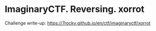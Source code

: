 # ImaginaryCTF. Reversing. xorrot

Challenge write-up: https://7rocky.github.io/en/ctf/imaginaryctf/xorrot
